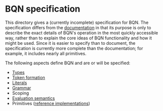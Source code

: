 # BQN specification

This directory gives a (currently incomplete) specification for BQN. The specification differs from the [documentation](../doc/README.md) in that its purpose is only to describe the exact details of BQN's operation in the most quickly accessible way, rather than to explain the core ideas of BQN functionality and how it might be used. Since it is easier to specify than to document, the specification is currently more complete than the documentation; for example, it includes nearly all primitives.

The following aspects define BQN and are or will be specified:
- [Types](types.md)
- [Token formation](token.md)
- [Literals](literal.md)
- [Grammar](grammar.md)
- Scoping
- [Evaluation semantics](evaluate.md)
- Primitives ([reference implementations](reference.bqn))
